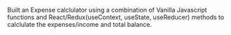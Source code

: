 Built an Expense calclulator using a combination of Vanilla Javascript functions and React/Redux(useContext, useState, useReducer) methods to calclulate the expenses/income and total balance.

